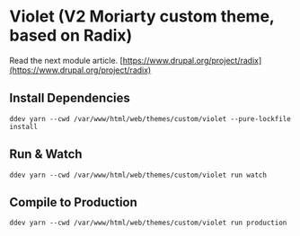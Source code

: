 # Violet (V2 Moriarty custom theme, based on Radix)

Read the next module article. [https://www.drupal.org/project/radix](https://www.drupal.org/project/radix)


## Install Dependencies

```
ddev yarn --cwd /var/www/html/web/themes/custom/violet --pure-lockfile install
```

## Run & Watch

```
ddev yarn --cwd /var/www/html/web/themes/custom/violet run watch
```

## Compile to Production

```
ddev yarn --cwd /var/www/html/web/themes/custom/violet run production
```
